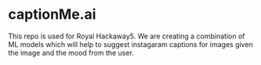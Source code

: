 # captionMe.ai
This repo is used for Royal Hackaway5. We are creating a combination of ML models which will help to suggest instagaram captions for images given the image and the mood from the user.
